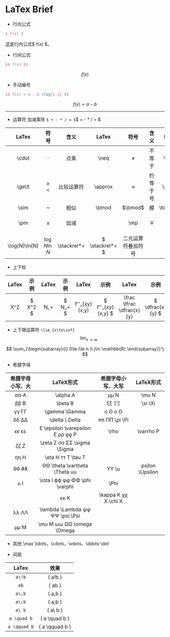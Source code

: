 # LaTex Brief
- 行内公式
```LaTex
$ f(x) $
```
这是行内公式$ f(x) $。

- 行间公式
```LaTex
$$ f(x) $$
```
$$ f(x) $$


- 手动编号
```LaTex
$$ f(x) = a - b \tag{1.1} $$
```
$$ f(x) = a - b \tag{1.1} $$

----

- 运算符
加减乘除
`$ + - * / = $`$ + - * / = $

|LaTex|符号|含义|LaTex|符号|含义|LaTex|符号|含义|
|:----:|:----:|:----:|:----:|:----:|:----:|:----:|:----:|:----:|
|\cdot|$\cdot$|点乘|\neq|$\neq$|不等于|\equiv|$\equiv$|恒等于/等价|
|\ge\lt|$\ge\lt$|比较运算符|\approx|$\approx$|约等于号|\propto|$\propto$|正比|
|\sim|$\sim$|相似|\bmod|$\bmod$|模|\times\div|$\times\div$|乘除|
|\pm|$\pm$|加减||\mp|$\mp$|减加|\sin{x}\arcsin{x}|$\sin{x}\arcsin{x}$|正弦反正弦|
|\log{N}\ln{N}|$\log{N} \ln{N}$|\stackrel*=|$ \stackrel*= $|二元运算符叠加符号|

- 上下标

|LaTex|示例|LaTex|示例|LaTex|示例|LaTex|示例|LaTex|示例|
|:----:|:----:|:----:|:----:|:----:|:----:|:----:|:----:|:----:|:----:|
|X^2|$ X^2 $|N_+|$ N_+ $|f''_{xy}(x,y)|$ f''_{xy}(x,y) $|\frac<br>\tfrac<br>\dfrac{x}{y}|$ \dfrac{x}{y} $|\sqrt[n]{...}|$ \sqrt[n]{\frac{x}{y}} $|

- 上下限运算符
`\lim_{x\to\inf}`$$ \lim_{x\to\infty} $$

$$ \sum_{\begin{subarray}{l}
    0\le i\le n \\
    j\in \mathbb{R}
\end{subarray}}^j $$

- 希腊字母

| 希腊字母小写、大 | LaTeX形式 | 希腊字母小写、大写 | LaTeX形式 |
|:-----:|:-----:|:-----:|:-----:|
|αα A	|\alpha A|	μμ N|	\mu N|
|ββ B	|\beta B|	ξξ ΞΞ|	\xi \Xi|
|γγ ΓΓ|	\gamma \Gamma|	o O	o O
|δδ ΔΔ|	\delta \ Delta|	ππ ΠΠ	\pi \Pi
|ϵϵ εε| E	\epsilon \varepsilon E	ρρ ϱϱ P	|\rho |\varrho P
|ζζ Z	|\zeta Z	σσ ΣΣ	\sigma \Sigma
|ηη H	|\eta H	ττ T	\tau T
|θθ ϑϑ| ΘΘ	\theta \vartheta \Theta	υυ |ΥΥ	\u|psilon \Upsilon
|ιι I	|\iota I	ϕϕ φφ ΦΦ	\phi \varphi |\Phi
||κκ K	|\kappa K	χχ X	\chi X
|λλ ΛΛ|	\lambda \Lambda	ψψ ΨΨ	\psi \Psi
|μμ M	|\mu M	ωω ΩΩ	\omega \Omega

- 其他
\max
\ldots，\cdots，\vdots，\ddots \dot

- 间距

| LaTex |  效果  |
|:-----:|:------:|
|`a\!b`|\( a\!b \)|
|`ab`|\( ab \)|
|`a\,b`|\( a\,b \)|
|`a\;b`|\( a\;b \)|
|`a\ b`|\( a\ b \)|
|`a \quad b`|\( a \quad b \)|
|`a \qquad b`|\( a \qquad b \)|
